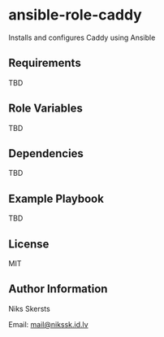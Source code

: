 ansible-role-caddy
=========

Installs and configures Caddy using Ansible

Requirements
------------

TBD

Role Variables
--------------

TBD

Dependencies
------------

TBD

Example Playbook
----------------

TBD

License
-------

MIT

Author Information
------------------

Niks Skersts

Email: mail@nikssk.id.lv
